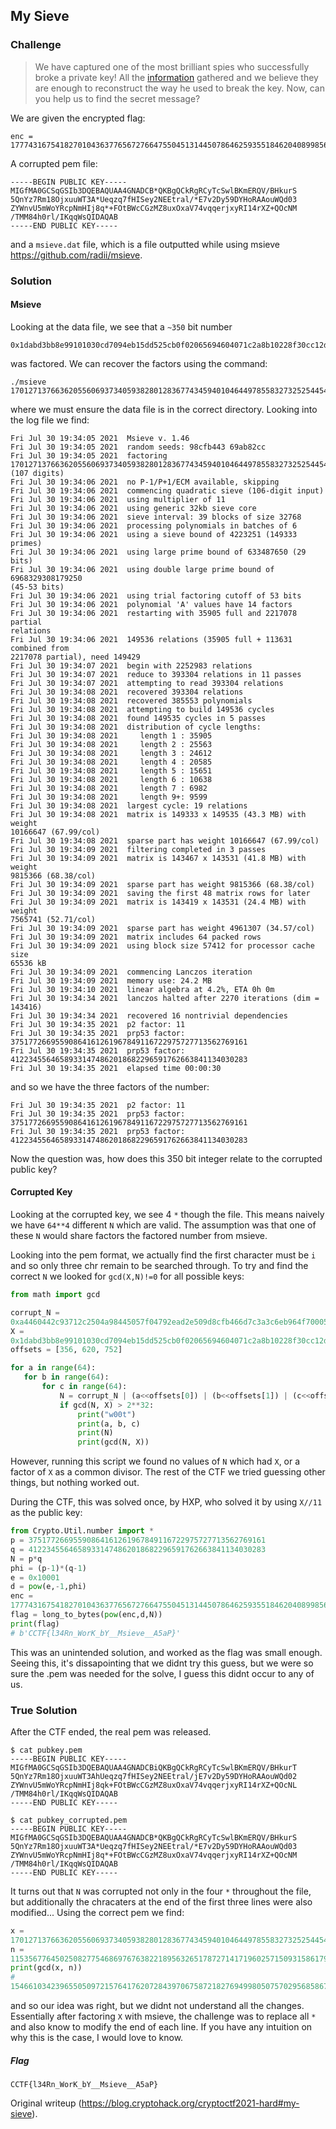 ## My Sieve  
### Challenge  
> We have captured one of the most brilliant spies who successfully broke a
> private key! All the
> [information](https://cr.yp.toc.tf/tasks/recovered_54f706f7fb8fc9718a4600d0000987ea4bcb03d8.txz)
> gathered and we believe they are enough to reconstruct the way he used to
> break the key. Now, can you help us to find the secret message?

We are given the encrypted flag:

```  
enc =
17774316754182701043637765672766475504513144507864625935518462040899856505354546178499264702656639970102754546327338873353871389580967004810214134215521924626871944954513679198245322915573598165643628084858678915415521536126034275104881281802618561405075363713125886815998055449593678564456363170087233864817  
```

A corrupted pem file:

```  
-----BEGIN PUBLIC KEY-----  
MIGfMA0GCSqGSIb3DQEBAQUAA4GNADCB*QKBgQCkRgRCyTcSwlBKmERQV/BHkurS  
5QnYz7Rm18OjxuuWT3A*Ueqzq7fHISey2NEEtral/*E7v2Dy59DYHoRAAouWQd03  
ZYWnvU5mWoYRcpNmHIj8q*+FOtBWcCGzMZ8uxOxaV74vqqerjxyRI14rXZ+QOcNM  
/TMM84h0rl/IKqqWsQIDAQAB  
-----END PUBLIC KEY-----  
```

and a `msieve.dat` file, which is a file outputted while using msieve
https://github.com/radii/msieve.

### Solution

#### Msieve

Looking at the data file, we see that a `~350` bit number

```  
0x1dabd3bb8e99101030cd7094eb15dd525cb0f02065694604071c2a8b10228f30cc12d08fc9caa8d97c65ff481  
```

was factored. We can recover the factors using the command:

```  
./msieve
17012713766362055606937340593828012836774345940104644978558327325254454345526470012917476548051189037528193  
```

where we must ensure the data file is in the correct directory. Looking into
the log file we find:

```  
Fri Jul 30 19:34:05 2021  Msieve v. 1.46  
Fri Jul 30 19:34:05 2021  random seeds: 98cfb443 69ab82cc  
Fri Jul 30 19:34:05 2021  factoring
17012713766362055606937340593828012836774345940104644978558327325254454345526470012917476548051189037528193
(107 digits)  
Fri Jul 30 19:34:06 2021  no P-1/P+1/ECM available, skipping  
Fri Jul 30 19:34:06 2021  commencing quadratic sieve (106-digit input)  
Fri Jul 30 19:34:06 2021  using multiplier of 11  
Fri Jul 30 19:34:06 2021  using generic 32kb sieve core  
Fri Jul 30 19:34:06 2021  sieve interval: 39 blocks of size 32768  
Fri Jul 30 19:34:06 2021  processing polynomials in batches of 6  
Fri Jul 30 19:34:06 2021  using a sieve bound of 4223251 (149333 primes)  
Fri Jul 30 19:34:06 2021  using large prime bound of 633487650 (29 bits)  
Fri Jul 30 19:34:06 2021  using double large prime bound of 6968329308179250
(45-53 bits)  
Fri Jul 30 19:34:06 2021  using trial factoring cutoff of 53 bits  
Fri Jul 30 19:34:06 2021  polynomial 'A' values have 14 factors  
Fri Jul 30 19:34:06 2021  restarting with 35905 full and 2217078 partial
relations  
Fri Jul 30 19:34:06 2021  149536 relations (35905 full + 113631 combined from
2217078 partial), need 149429  
Fri Jul 30 19:34:07 2021  begin with 2252983 relations  
Fri Jul 30 19:34:07 2021  reduce to 393304 relations in 11 passes  
Fri Jul 30 19:34:07 2021  attempting to read 393304 relations  
Fri Jul 30 19:34:08 2021  recovered 393304 relations  
Fri Jul 30 19:34:08 2021  recovered 385553 polynomials  
Fri Jul 30 19:34:08 2021  attempting to build 149536 cycles  
Fri Jul 30 19:34:08 2021  found 149535 cycles in 5 passes  
Fri Jul 30 19:34:08 2021  distribution of cycle lengths:  
Fri Jul 30 19:34:08 2021     length 1 : 35905  
Fri Jul 30 19:34:08 2021     length 2 : 25563  
Fri Jul 30 19:34:08 2021     length 3 : 24612  
Fri Jul 30 19:34:08 2021     length 4 : 20585  
Fri Jul 30 19:34:08 2021     length 5 : 15651  
Fri Jul 30 19:34:08 2021     length 6 : 10638  
Fri Jul 30 19:34:08 2021     length 7 : 6982  
Fri Jul 30 19:34:08 2021     length 9+: 9599  
Fri Jul 30 19:34:08 2021  largest cycle: 19 relations  
Fri Jul 30 19:34:08 2021  matrix is 149333 x 149535 (43.3 MB) with weight
10166647 (67.99/col)  
Fri Jul 30 19:34:08 2021  sparse part has weight 10166647 (67.99/col)  
Fri Jul 30 19:34:09 2021  filtering completed in 3 passes  
Fri Jul 30 19:34:09 2021  matrix is 143467 x 143531 (41.8 MB) with weight
9815366 (68.38/col)  
Fri Jul 30 19:34:09 2021  sparse part has weight 9815366 (68.38/col)  
Fri Jul 30 19:34:09 2021  saving the first 48 matrix rows for later  
Fri Jul 30 19:34:09 2021  matrix is 143419 x 143531 (24.4 MB) with weight
7565741 (52.71/col)  
Fri Jul 30 19:34:09 2021  sparse part has weight 4961307 (34.57/col)  
Fri Jul 30 19:34:09 2021  matrix includes 64 packed rows  
Fri Jul 30 19:34:09 2021  using block size 57412 for processor cache size
65536 kB  
Fri Jul 30 19:34:09 2021  commencing Lanczos iteration  
Fri Jul 30 19:34:09 2021  memory use: 24.2 MB  
Fri Jul 30 19:34:10 2021  linear algebra at 4.2%, ETA 0h 0m  
Fri Jul 30 19:34:34 2021  lanczos halted after 2270 iterations (dim = 143416)  
Fri Jul 30 19:34:34 2021  recovered 16 nontrivial dependencies  
Fri Jul 30 19:34:35 2021  p2 factor: 11  
Fri Jul 30 19:34:35 2021  prp53 factor:
37517726695590864161261967849116722975727713562769161  
Fri Jul 30 19:34:35 2021  prp53 factor:
41223455646589331474862018682296591762663841134030283  
Fri Jul 30 19:34:35 2021  elapsed time 00:00:30  
```

and so we have the three factors of the number:

```  
Fri Jul 30 19:34:35 2021  p2 factor: 11  
Fri Jul 30 19:34:35 2021  prp53 factor:
37517726695590864161261967849116722975727713562769161  
Fri Jul 30 19:34:35 2021  prp53 factor:
41223455646589331474862018682296591762663841134030283  
```

Now the question was, how does this 350 bit integer relate to the corrupted
public key?

#### Corrupted Key

Looking at the corrupted key, we see 4 `*` though the file. This means naively
we have `64**4` different `N` which are valid. The assumption was that one of
these `N` would share factors the factored number from msieve.

Looking into the pem format, we actually find the first character must be `i`
and so only three chr remain to be searched through. To try and find the
correct `N` we looked for `gcd(X,N)!=0` for all possible keys:

```python  
from math import gcd

corrupt_N =
0xa4460442c93712c2504a98445057f04792ead2e509d8cfb466d7c3a3c6eb964f700051eab3abb7c72127b2d8d104b6b6a5fc013bbf60f2e7d0d81e8440028b9641dd376585a7bd4e665a86117293661c88fca80f853ad0567021b3319f2ec4ec5a57be2faaa7ab8f1c91235e2b5d9f9039c34cfd330cf38874ae5fc82aaa96b1  
X =
0x1dabd3bb8e99101030cd7094eb15dd525cb0f02065694604071c2a8b10228f30cc12d08fc9caa8d97c65ff481  
offsets = [356, 620, 752]

for a in range(64):  
   for b in range(64):  
       for c in range(64):  
           N = corrupt_N | (a<<offsets[0]) | (b<<offsets[1]) | (c<<offsets[2])  
           if gcd(N, X) > 2**32:  
               print("w00t")  
               print(a, b, c)  
               print(N)  
               print(gcd(N, X))  
```

However, running this script we found no values of `N` which had `X`, or a
factor of `X` as a common divisor. The rest of the CTF we tried guessing other
things, but nothing worked out.

During the CTF, this was solved once, by HXP, who solved it by using `X//11`
as the public key:

```python  
from Crypto.Util.number import *  
p = 37517726695590864161261967849116722975727713562769161  
q = 41223455646589331474862018682296591762663841134030283  
N = p*q  
phi = (p-1)*(q-1)  
e = 0x10001  
d = pow(e,-1,phi)  
enc =
17774316754182701043637765672766475504513144507864625935518462040899856505354546178499264702656639970102754546327338873353871389580967004810214134215521924626871944954513679198245322915573598165643628084858678915415521536126034275104881281802618561405075363713125886815998055449593678564456363170087233864817  
flag = long_to_bytes(pow(enc,d,N))  
print(flag)  
# b'CCTF{l34Rn_WorK_bY__Msieve__A5aP}'  
```

This was an unintended solution, and worked as the flag was small enough.
Seeing this, it's dissapointing that we didnt try this guess, but we were so
sure the .pem was needed for the solve, I guess this didnt occur to any of us.

### True Solution

After the CTF ended, the real pem was released.

```  
$ cat pubkey.pem  
-----BEGIN PUBLIC KEY-----  
MIGfMA0GCSqGSIb3DQEBAQUAA4GNADCBiQKBgQCkRgRCyTcSwlBKmERQV/BHkurT  
5QnYz7Rm18OjxuuWT3AhUeqzq7fHISey2NEEtral/jE7v2Dy59DYHoRAAouWQd02  
ZYWnvU5mWoYRcpNmHIj8qk+FOtBWcCGzMZ8uxOxaV74vqqerjxyRI14rXZ+QOcNL  
/TMM84h0rl/IKqqWsQIDAQAB  
-----END PUBLIC KEY-----

$ cat pubkey_corrupted.pem  
-----BEGIN PUBLIC KEY-----  
MIGfMA0GCSqGSIb3DQEBAQUAA4GNADCB*QKBgQCkRgRCyTcSwlBKmERQV/BHkurS  
5QnYz7Rm18OjxuuWT3A*Ueqzq7fHISey2NEEtral/*E7v2Dy59DYHoRAAouWQd03  
ZYWnvU5mWoYRcpNmHIj8q*+FOtBWcCGzMZ8uxOxaV74vqqerjxyRI14rXZ+QOcNM  
/TMM84h0rl/IKqqWsQIDAQAB  
-----END PUBLIC KEY-----  
```

It turns out that `N` was corrupted not only in the four `*` throughout the
file, but additionally the chracaters at the end of the first three lines were
also modified... Using the correct pem we find:

```python  
x =
17012713766362055606937340593828012836774345940104644978558327325254454345526470012917476548051189037528193  
n =
115356776450250827754686976763822189563265178727141719602571509315861796708491086355344129261506721466097001689191320289269213116060519988849918021824941560396659801251826221296538423055226122464968459205865316769204109964482429845998764457962631301677585992875791654646257335269595789163018282966936558671537  
print(gcd(x, n))  
#
1546610342396550509721576417620728439706758721827694998050757029568586758684224546628861504368289912502563  
```

and so our idea was right, but we didnt not understand all the changes.
Essentially after factoring `X` with msieve, the challenge was to replace all
`*` and also know to modify the end of each line. If you have any intuition on
why this is the case, I would love to know.

##### Flag

`CCTF{l34Rn_WorK_bY__Msieve__A5aP}`

Original writeup (https://blog.cryptohack.org/cryptoctf2021-hard#my-sieve).